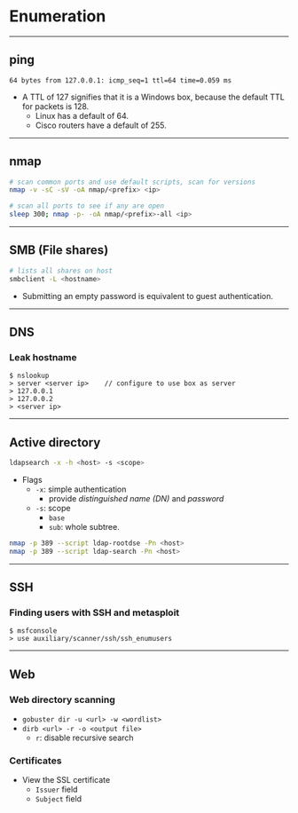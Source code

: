 # Enumeration

---

## ping
```
64 bytes from 127.0.0.1: icmp_seq=1 ttl=64 time=0.059 ms
```

- A TTL of 127 signifies that it is a Windows box, because the default TTL for packets is 128.
  - Linux has a default of 64.
  - Cisco routers have a default of 255.

---

## nmap
```bash
# scan common ports and use default scripts, scan for versions
nmap -v -sC -sV -oA nmap/<prefix> <ip>

# scan all ports to see if any are open
sleep 300; nmap -p- -oA nmap/<prefix>-all <ip>
```

---

## SMB (File shares)
```bash
# lists all shares on host
smbclient -L <hostname>
```

- Submitting an empty password is equivalent to guest authentication.

---

## DNS

### Leak hostname
```
$ nslookup
> server <server ip>    // configure to use box as server
> 127.0.0.1
> 127.0.0.2
> <server ip>
```

---

## Active directory
```bash
ldapsearch -x -h <host> -s <scope>
```

- Flags
  - `-x`: simple authentication
    - provide _distinguished name (DN)_ and _password_
  - `-s`: scope
    - `base`
    - `sub`: whole subtree.

```bash
nmap -p 389 --script ldap-rootdse -Pn <host>
nmap -p 389 --script ldap-search -Pn <host>
```

---

## SSH

### Finding users with SSH and metasploit
```
$ msfconsole
> use auxiliary/scanner/ssh/ssh_enumusers
```

---

## Web

### Web directory scanning
- `gobuster dir -u <url> -w <wordlist>`
- `dirb <url> -r -o <output file>`
  - `r`: disable recursive search

### Certificates
- View the SSL certificate
  - `Issuer` field
  - `Subject` field